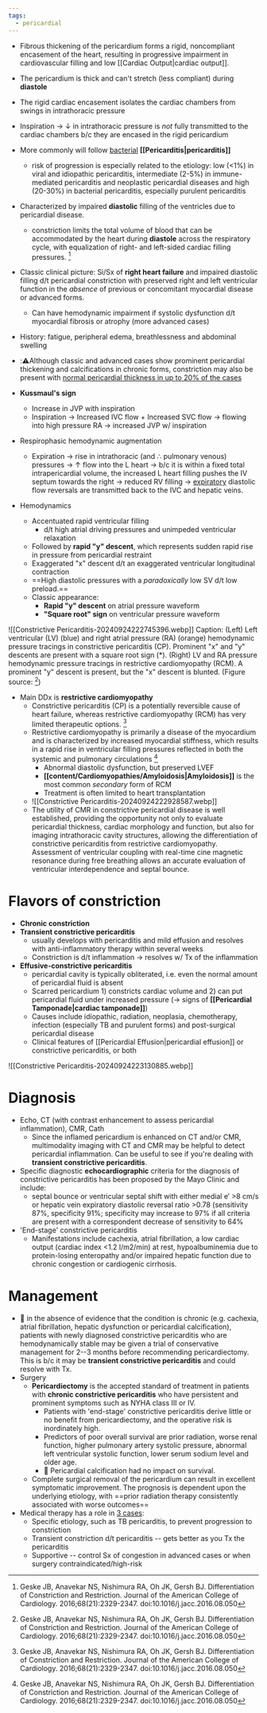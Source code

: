 ```yaml
---
tags:
  - pericardial
---
```

- Fibrous thickening of the pericardium forms a rigid, noncompliant encasement of the heart, resulting in progressive impairment in cardiovascular filling and low [[Cardiac Output|cardiac output]].
- The pericardium is thick and can't stretch (less compliant) during **diastole**
- The rigid cardiac encasement isolates the cardiac chambers from swings in intrathoracic pressure
- Inspiration → ↓ in intrathoracic pressure is *not* fully transmitted to the cardiac chambers b/c they are encased in the rigid pericardium
- More commonly will follow <u>bacterial</u> **[[Pericarditis|pericarditis]]**
	- risk of progression is especially related to the etiology: low (\<1%) in viral and idiopathic pericarditis, intermediate (2-5%) in immune-mediated pericarditis and neoplastic pericardial diseases and high (20-30%) in bacterial pericarditis, especially purulent pericarditis

- Characterized by impaired **diastolic** filling of the ventricles due to pericardial disease.
    - constriction limits the total volume of blood that can be accommodated by the heart during **diastole** across the respiratory cycle, with equalization of right- and left-sided cardiac filling pressures. [^geske]
-   Classic clinical picture: Si/Sx of **right heart failure** and impaired diastolic filling d/t pericardial constriction with preserved right and left ventricular function in the *absence* of previous or concomitant myocardial disease or advanced forms.
    -   Can have hemodynamic impairment if systolic dysfunction d/t myocardial fibrosis or atrophy (more advanced cases)
-   History: fatigue, peripheral edema, breathlessness and abdominal swelling
-  :⚠️Although classic and advanced cases show prominent pericardial thickening and calcifications in chronic forms, constriction may also be present with <u>normal pericardial thickness in up to 20% of the cases</u>
-   **Kussmaul's sign**
    -   Increase in JVP with inspiration
    -   Inspiration → Increased IVC flow + Increased SVC flow → flowing into high pressure RA → increased JVP w/ inspiration
-   Respirophasic hemodynamic augmentation
    -   Expiration → rise in intrathoracic (and ∴ pulmonary venous) pressures → ↑ flow into the L heart → b/c it is within a fixed total intrapericardial volume, the increased L heart filling pushes the IV septum towards the right → reduced RV filling → <u>expiratory</u> diastolic flow reversals are transmitted back to the IVC and hepatic veins.
-   Hemodynamics
    -   Accentuated rapid ventricular filling
        -   d/t high atrial driving pressures and unimpeded ventricular relaxation
    -   Followed by **rapid "y" descent**, which represents sudden rapid rise in pressure from pericardial restraint
    -   Exaggerated "x" descent d/t an exaggerated ventricular longitudinal contraction
    -   ==High diastolic pressures with a *paradoxically* low SV d/t low preload.==
    -   Classic appearance:
        -   **Rapid "y" descent** on atrial pressure waveform
        -   **"Square root" sign** on ventricular pressure waveform

![[Constrictive Pericarditis-20240924222745396.webp]]
Caption: (Left) Left ventricular (LV) (blue) and right atrial pressure (RA) (orange) hemodynamic pressure tracings in constrictive pericarditis (CP). Prominent "x" and "y" descents are present with a square root sign (\*). (Right) LV and RA pressure hemodynamic pressure tracings in restrictive cardiomyopathy (RCM). A prominent "y" descent is present, but the "x" descent is blunted. (Figure source: [^geske])

-   Main DDx is **restrictive cardiomyopathy**
    -   Constrictive pericarditis (CP) is a potentially reversible cause of heart failure, whereas restrictive cardiomyopathy (RCM) has very limited therapeutic options. [^geske]
    -   Restrictive cardiomyopathy is primarily a disease of the myocardium and is characterized by increased myocardial stiffness, which results in a rapid rise in ventricular filling pressures reflected in both the systemic and pulmonary circulations [^geske]
        -   Abnormal diastolic dysfunction, but preserved LVEF
        -   **[[content/Cardiomyopathies/Amyloidosis|Amyloidosis]]** is the most common *secondary* form of RCM
        -   Treatment is often limited to heart transplantation
    - ![[Constrictive Pericarditis-20240924222928587.webp]]
	- The utility of CMR in constrictive pericardial disease is well established, providing the opportunity not only to evaluate pericardial thickness, cardiac morphology and function, but also for imaging intrathoracic cavity structures, allowing the differentiation of constrictive pericarditis from restrictive cardiomyopathy. Assessment of ventricular coupling with real-time cine magnetic resonance during free breathing allows an accurate evaluation of ventricular interdependence and septal bounce.

# Flavors of constriction

-   **Chronic constriction**
-   **Transient constrictive pericarditis**
	-   usually develops with pericarditis and mild effusion and resolves with anti-inflammatory therapy within several weeks
	-   Constriction is d/t inflammation → resolves w/ Tx of the inflammation
-   **Effusive-constrictive pericarditis**
	-   pericardial cavity is typically obliterated, i.e. even the normal amount of pericardial fluid is absent
	-   Scarred pericardium 1) constricts cardiac volume and 2) can put pericardial fluid under increased pressure (→ signs of **[[Pericardial Tamponade|cardiac tamponade]]**)
	-   Causes include idiopathic, radiation, neoplasia, chemotherapy, infection (especially TB and purulent forms) and post-surgical pericardial disease
	-   Clinical features of [[Pericardial Effusion|pericardial effusion]] or constrictive pericarditis, or both

![[Constrictive Pericarditis-20240924223130885.webp]]

# Diagnosis

- Echo, CT (with contrast enhancement to assess pericardial inflammation), CMR, Cath
	-   Since the inflamed pericardium is enhanced on CT and/or CMR, multimodality imaging with CT and CMR may be helpful to detect pericardial inflammation. Can be useful to see if you're dealing with **transient constrictive pericarditis**.
- Specific diagnostic **echocardiographic** criteria for the diagnosis of constrictive pericarditis has been proposed by the Mayo Clinic and include:
	-   septal bounce or ventricular septal shift with either medial e′ \>8 cm/s or hepatic vein expiratory diastolic reversal ratio \>0.78 (sensitivity 87%, specificity 91%; specificity may increase to 97% if all criteria are present with a correspondent decrease of sensitivity to 64%
-   'End-stage' constrictive pericarditis
	- Manifestations include cachexia, atrial fibrillation, a low cardiac output (cardiac index \<1.2 l/m2/min) at rest, hypoalbuminemia due to protein-losing enteropathy and/or impaired hepatic function due to chronic congestion or cardiogenic cirrhosis.


# Management

-  📝 in the absence of evidence that the condition is chronic (e.g. cachexia, atrial fibrillation, hepatic dysfunction or pericardial calcification), patients with newly diagnosed constrictive pericarditis who are hemodynamically stable may be given a trial of conservative management for 2--3 months before recommending pericardiectomy. This is b/c it may be **transient constrictive pericarditis** and could resolve with Tx.
-   Surgery
	- **Pericardiectomy** is the accepted standard of treatment in patients with **chronic constrictive pericarditis** who have persistent and prominent symptoms such as NYHA class III or IV.
		-   Patients with 'end-stage' constrictive pericarditis derive little or no benefit from pericardiectomy, and the operative risk is inordinately high.
		-   Predictors of poor overall survival are prior radiation, worse renal function, higher pulmonary artery systolic pressure, abnormal left ventricular systolic function, lower serum sodium level and older age.
		- 📝 Pericardial calcification had no impact on survival.
	-   Complete surgical removal of the pericardium can result in excellent symptomatic improvement. The prognosis is dependent upon the underlying etiology, with ==prior radiation therapy consistently associated with worse outcomes==
-   Medical therapy has a role in <u>3 cases</u>:
	-   Specific etiology, such as TB pericarditis, to prevent progression to constriction
	-   Transient constriction d/t pericarditis -- gets better as you Tx the pericarditis
	-   Supportive -- control Sx of congestion in advanced cases or when surgery contraindicated/high-risk

[^geske]: Geske JB, Anavekar NS, Nishimura RA, Oh JK, Gersh BJ. Differentiation of Constriction and Restriction. Journal of the American College of Cardiology. 2016;68(21):2329-2347. doi:10.1016/j.jacc.2016.08.050